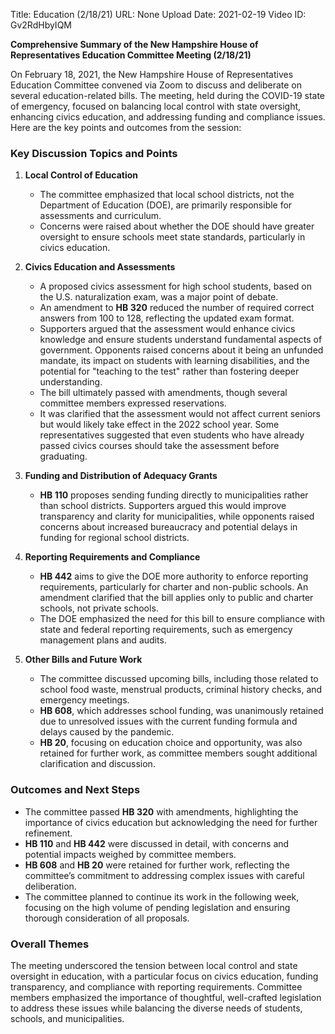 Title: Education (2/18/21)
URL: None
Upload Date: 2021-02-19
Video ID: Gv2RdHbyIQM

**Comprehensive Summary of the New Hampshire House of Representatives Education Committee Meeting (2/18/21)**

On February 18, 2021, the New Hampshire House of Representatives Education Committee convened via Zoom to discuss and deliberate on several education-related bills. The meeting, held during the COVID-19 state of emergency, focused on balancing local control with state oversight, enhancing civics education, and addressing funding and compliance issues. Here are the key points and outcomes from the session:

### **Key Discussion Topics and Points**

1. **Local Control of Education**  
   - The committee emphasized that local school districts, not the Department of Education (DOE), are primarily responsible for assessments and curriculum.  
   - Concerns were raised about whether the DOE should have greater oversight to ensure schools meet state standards, particularly in civics education.  

2. **Civics Education and Assessments**  
   - A proposed civics assessment for high school students, based on the U.S. naturalization exam, was a major point of debate.  
   - An amendment to **HB 320** reduced the number of required correct answers from 100 to 128, reflecting the updated exam format.  
   - Supporters argued that the assessment would enhance civics knowledge and ensure students understand fundamental aspects of government. Opponents raised concerns about it being an unfunded mandate, its impact on students with learning disabilities, and the potential for "teaching to the test" rather than fostering deeper understanding.  
   - The bill ultimately passed with amendments, though several committee members expressed reservations.  
   - It was clarified that the assessment would not affect current seniors but would likely take effect in the 2022 school year. Some representatives suggested that even students who have already passed civics courses should take the assessment before graduating.  

3. **Funding and Distribution of Adequacy Grants**  
   - **HB 110** proposes sending funding directly to municipalities rather than school districts. Supporters argued this would improve transparency and clarity for municipalities, while opponents raised concerns about increased bureaucracy and potential delays in funding for regional school districts.  

4. **Reporting Requirements and Compliance**  
   - **HB 442** aims to give the DOE more authority to enforce reporting requirements, particularly for charter and non-public schools. An amendment clarified that the bill applies only to public and charter schools, not private schools.  
   - The DOE emphasized the need for this bill to ensure compliance with state and federal reporting requirements, such as emergency management plans and audits.  

5. **Other Bills and Future Work**  
   - The committee discussed upcoming bills, including those related to school food waste, menstrual products, criminal history checks, and emergency meetings.  
   - **HB 608**, which addresses school funding, was unanimously retained due to unresolved issues with the current funding formula and delays caused by the pandemic.  
   - **HB 20**, focusing on education choice and opportunity, was also retained for further work, as committee members sought additional clarification and discussion.  

### **Outcomes and Next Steps**  
- The committee passed **HB 320** with amendments, highlighting the importance of civics education but acknowledging the need for further refinement.  
- **HB 110** and **HB 442** were discussed in detail, with concerns and potential impacts weighed by committee members.  
- **HB 608** and **HB 20** were retained for further work, reflecting the committee’s commitment to addressing complex issues with careful deliberation.  
- The committee planned to continue its work in the following week, focusing on the high volume of pending legislation and ensuring thorough consideration of all proposals.  

### **Overall Themes**  
The meeting underscored the tension between local control and state oversight in education, with a particular focus on civics education, funding transparency, and compliance with reporting requirements. Committee members emphasized the importance of thoughtful, well-crafted legislation to address these issues while balancing the diverse needs of students, schools, and municipalities.